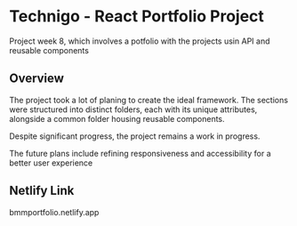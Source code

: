 # Technigo - React Portfolio Project

Project week 8, which involves a potfolio with the projects usin API and reusable components

## Overview

The project took a lot of planing to create the ideal framework. The sections were structured into distinct folders, each with its unique attributes, alongside a common folder housing reusable components.

Despite significant progress, the project remains a work in progress.

The future plans include refining responsiveness and accessibility for a better user experience

## Netlify Link

bmmportfolio.netlify.app
